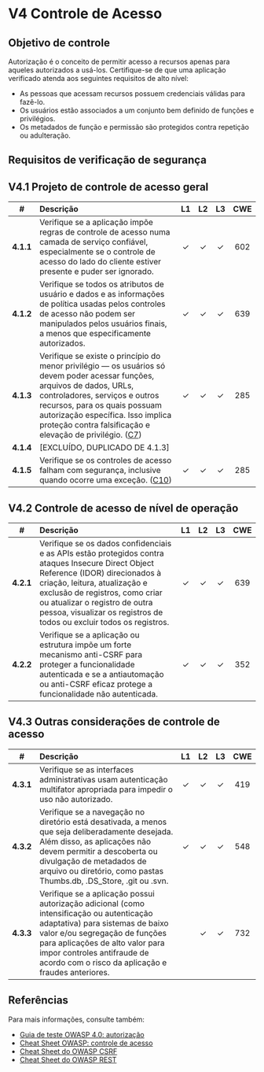 # V4 Controle de Acesso

## Objetivo de controle

Autorização é o conceito de permitir acesso a recursos apenas para aqueles autorizados a usá-los. Certifique-se de que uma aplicação verificado atenda aos seguintes requisitos de alto nível:

* As pessoas que acessam recursos possuem credenciais válidas para fazê-lo.
* Os usuários estão associados a um conjunto bem definido de funções e privilégios.
* Os metadados de função e permissão são protegidos contra repetição ou adulteração.

## Requisitos de verificação de segurança

## V4.1 Projeto de controle de acesso geral

| # | Descrição | L1 | L2 | L3 | CWE |
| :---: | :--- | :---: | :---:| :---: | :---: |
| **4.1.1** | Verifique se a aplicação impõe regras de controle de acesso numa camada de serviço confiável, especialmente se o controle de acesso do lado do cliente estiver presente e puder ser ignorado. | ✓ | ✓ | ✓ | 602 |
| **4.1.2** | Verifique se todos os atributos de usuário e dados e as informações de política usadas pelos controles de acesso não podem ser manipulados pelos usuários finais, a menos que especificamente autorizados. | ✓ | ✓ | ✓ | 639 |
| **4.1.3** | Verifique se existe o princípio do menor privilégio — os usuários só devem poder acessar funções, arquivos de dados, URLs, controladores, serviços e outros recursos, para os quais possuam autorização específica. Isso implica proteção contra falsificação e elevação de privilégio. ([C7](https://owasp.org/www-project-proactive-controls/#div-numbering)) | ✓ | ✓ | ✓ | 285 |
| **4.1.4** | [EXCLUÍDO, DUPLICADO DE 4.1.3] | | | | |
| **4.1.5** | Verifique se os controles de acesso falham com segurança, inclusive quando ocorre uma exceção. ([C10](https://owasp.org/www-project-proactive-controls/#div-numbering)) | ✓ | ✓ | ✓ | 285 |

## V4.2 Controle de acesso de nível de operação

| # | Descrição | L1 | L2 | L3 | CWE |
| :---: | :--- | :---: | :---:| :---: | :---: |
| **4.2.1** | Verifique se os dados confidenciais e as APIs estão protegidos contra ataques Insecure Direct Object Reference (IDOR) direcionados à criação, leitura, atualização e exclusão de registros, como criar ou atualizar o registro de outra pessoa, visualizar os registros de todos ou excluir todos os registros. | ✓ | ✓ | ✓ | 639 |
| **4.2.2** | Verifique se a aplicação ou estrutura impõe um forte mecanismo anti-CSRF para proteger a funcionalidade autenticada e se a antiautomação ou anti-CSRF eficaz protege a funcionalidade não autenticada. | ✓ | ✓ | ✓ | 352 |

## V4.3 Outras considerações de controle de acesso

| # | Descrição | L1 | L2 | L3 | CWE |
| :---: | :--- | :---: | :---:| :---: | :---: |
| **4.3.1** | Verifique se as interfaces administrativas usam autenticação multifator apropriada para impedir o uso não autorizado. | ✓ | ✓ | ✓ | 419 |
| **4.3.2** | Verifique se a navegação no diretório está desativada, a menos que seja deliberadamente desejada. Além disso, as aplicações não devem permitir a descoberta ou divulgação de metadados de arquivo ou diretório, como pastas Thumbs.db, .DS_Store, .git ou .svn. | ✓ | ✓ | ✓ | 548 |
| **4.3.3** | Verifique se a aplicação possui autorização adicional (como intensificação ou autenticação adaptativa) para sistemas de baixo valor e/ou segregação de funções para aplicações de alto valor para impor controles antifraude de acordo com o risco da aplicação e fraudes anteriores. | | ✓ | ✓ | 732 |

## Referências

Para mais informações, consulte também:

* [Guia de teste OWASP 4.0: autorização](https://owasp.org/www-project-web-security-testing-guide/v41/4-Web_Application_Security_Testing/05-Authorization_Testing/README.html)
* [Cheat Sheet OWASP: controle de acesso](https://cheatsheetseries.owasp.org/cheatsheets/Access_Control_Cheat_Sheet.html)
* [Cheat Sheet do OWASP CSRF](https://cheatsheetseries.owasp.org/cheatsheets/Cross-Site_Request_Forgery_Prevention_Cheat_Sheet.html)
* [Cheat Sheet do OWASP REST](https://cheatsheetseries.owasp.org/cheatsheets/REST_Security_Cheat_Sheet.html)


